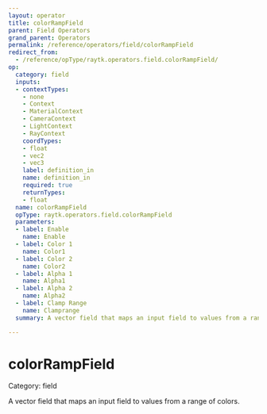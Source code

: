 ```yaml
---
layout: operator
title: colorRampField
parent: Field Operators
grand_parent: Operators
permalink: /reference/operators/field/colorRampField
redirect_from:
  - /reference/opType/raytk.operators.field.colorRampField/
op:
  category: field
  inputs:
  - contextTypes:
    - none
    - Context
    - MaterialContext
    - CameraContext
    - LightContext
    - RayContext
    coordTypes:
    - float
    - vec2
    - vec3
    label: definition_in
    name: definition_in
    required: true
    returnTypes:
    - float
  name: colorRampField
  opType: raytk.operators.field.colorRampField
  parameters:
  - label: Enable
    name: Enable
  - label: Color 1
    name: Color1
  - label: Color 2
    name: Color2
  - label: Alpha 1
    name: Alpha1
  - label: Alpha 2
    name: Alpha2
  - label: Clamp Range
    name: Clamprange
  summary: A vector field that maps an input field to values from a range of colors.

---
```


# colorRampField

Category: field



A vector field that maps an input field to values from a range of colors.